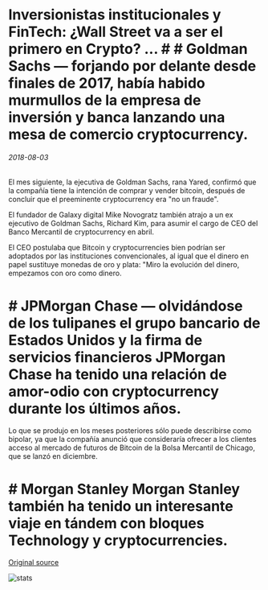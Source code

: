 # Inversionistas institucionales y FinTech: ¿Wall Street va a ser el primero en Crypto? ... # # Goldman Sachs — forjando por delante desde finales de 2017, había habido murmullos de la empresa de inversión y banca lanzando una mesa de comercio cryptocurrency.

###### 2018-08-03

El mes siguiente, la ejecutiva de Goldman Sachs, rana Yared, confirmó que la compañía tiene la intención de comprar y vender bitcoin, después de concluir que el preeminente cryptocurrency era "no un fraude".

El fundador de Galaxy digital Mike Novogratz también atrajo a un ex ejecutivo de Goldman Sachs, Richard Kim, para asumir el cargo de CEO del Banco Mercantil de cryptocurrency en abril.

El CEO postulaba que Bitcoin y cryptocurrencies bien podrían ser adoptados por las instituciones convencionales, al igual que el dinero en papel sustituye monedas de oro y plata: "Miro la evolución del dinero, empezamos con oro como dinero.

# # JPMorgan Chase — olvidándose de los tulipanes el grupo bancario de Estados Unidos y la firma de servicios financieros JPMorgan Chase ha tenido una relación de amor-odio con cryptocurrency durante los últimos años.

Lo que se produjo en los meses posteriores sólo puede describirse como bipolar, ya que la compañía anunció que consideraría ofrecer a los clientes acceso al mercado de futuros de Bitcoin de la Bolsa Mercantil de Chicago, que se lanzó en diciembre.

# # Morgan Stanley Morgan Stanley también ha tenido un interesante viaje en tándem con bloques Technology y cryptocurrencies.

[Original source](https://cointelegraph.com/news/institutional-investors-and-fintech-will-wall-street-go-head-first-into-crypto)

![stats](https://c.statcounter.com/11760860/0/a89fa40b/1/ "stats")
